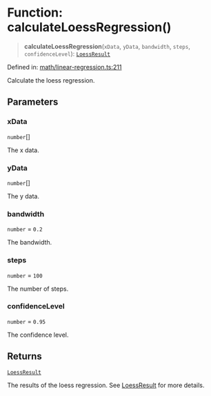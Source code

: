 # Function: calculateLoessRegression()

> **calculateLoessRegression**(`xData`, `yData`, `bandwidth`, `steps`, `confidenceLevel`): [`LoessResult`](../type-aliases/LoessResult.md)

Defined in: [math/linear-regression.ts:211](https://github.com/GeoDaCenter/openassistant/blob/65e761aafcb8b3d759c0e5ae9c1cbe8e024f7128/packages/echarts/src/math/linear-regression.ts#L211)

Calculate the loess regression.

## Parameters

### xData

`number`[]

The x data.

### yData

`number`[]

The y data.

### bandwidth

`number` = `0.2`

The bandwidth.

### steps

`number` = `100`

The number of steps.

### confidenceLevel

`number` = `0.95`

The confidence level.

## Returns

[`LoessResult`](../type-aliases/LoessResult.md)

The results of the loess regression. See [LoessResult](../type-aliases/LoessResult.md) for more details.

